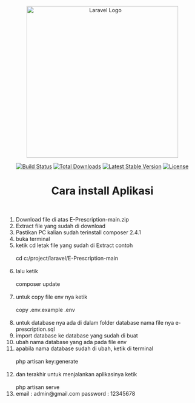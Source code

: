 <p align="center"><a href="https://laravel.com" target="_blank"><img src="https://raw.githubusercontent.com/laravel/art/master/logo-lockup/5%20SVG/2%20CMYK/1%20Full%20Color/laravel-logolockup-cmyk-red.svg" width="400" alt="Laravel Logo"></a></p>

<p align="center">
<a href="https://travis-ci.org/laravel/framework"><img src="https://travis-ci.org/laravel/framework.svg" alt="Build Status"></a>
<a href="https://packagist.org/packages/laravel/framework"><img src="https://img.shields.io/packagist/dt/laravel/framework" alt="Total Downloads"></a>
<a href="https://packagist.org/packages/laravel/framework"><img src="https://img.shields.io/packagist/v/laravel/framework" alt="Latest Stable Version"></a>
<a href="https://packagist.org/packages/laravel/framework"><img src="https://img.shields.io/packagist/l/laravel/framework" alt="License"></a>
</p>

<h1 align="center"> Cara install Aplikasi </h1>
    <br>
    <ol type="1">
        <li> Download file di atas E-Prescription-main.zip </li>
        <li> Extract file yang sudah di download </li>
        <li> Pastikan PC kalian sudah terinstall composer 2.4.1 </li>
        <li> buka terminal </li>
        <li>
            ketik cd letak file yang sudah di Extract contoh <br> <br>
            cd c:/project/laravel/E-Prescription-main <br> <br>
        </li>
        <li>
            lalu ketik <br> <br>
            composer update <br> <br>
        </li>
        <li>
            untuk copy file env nya ketik <br> <br>
            copy .env.example .env <br> <br>
        </li>
        <li> untuk database nya ada di dalam folder database nama file nya e-prescription.sql</li>
        <li> import database ke database yang sudah di buat </li>
        <li> ubah nama database yang ada pada file env</li>
        <li>
            apabila nama database sudah di ubah, ketik di terminal <br> <br>
            php artisan key:generate <br> <br>
        </li>
        <li>
            dan terakhir untuk menjalankan aplikasinya ketik <br> <br>
            php artisan serve <br>
        </li>
        <li>
            email    : admin@gmail.com
            password : 12345678
        </li>
    </ol>
